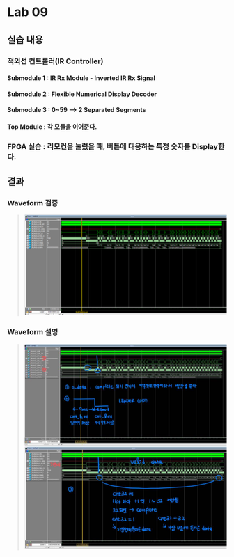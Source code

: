
# Lab 09

## 실습 내용

### **적외선 컨트롤러(IR Controller)**

#### **Submodule 1** : IR Rx Module - Inverted IR Rx Signal
#### **Submodule 2** : Flexible Numerical Display Decoder
#### **Submodule 3** : 0~59 --> 2 Separated Segments

#### **Top Module** : 각 모듈을 이어준다.

### FPGA 실습 : 리모컨을 눌렀을 때, 버튼에 대응하는 특정 숫자를 Display한다.

## 결과

### **Waveform 검증**
>![](https://github.com/koo9ithub/practice09/blob/master/wave.PNG)


### **Waveform 설명**


>![](https://github.com/koo9ithub/practice09/blob/master/1.jpeg)
>![](https://github.com/koo9ithub/practice09/blob/master/2.jpeg)
